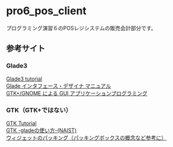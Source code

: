 # pro6_pos_client
プログラミング演習６のPOSレジシステムの販売会計部分です。

## 参考サイト    
### Glade3  
[Glade3 tutorial](https://wiki.gnome.org/action/show/Apps/Glade/Tutorials?action=show&redirect=Glade%2FTutorials)  
[Glade インタフェース・デザイナ マニュアル](https://developer.gnome.org/glade3/stable/index.html.ja)  
[GTK+/GNOME による
GUI アプリケーションプログラミング](http://wiki.cis.iwate-u.ac.jp/~suzuki/Soft/GUI-Application-Programming-20070430.pdf)  

### GTK（GTK+ではない）  
[GTK Tutorial](http://lmj.nagaokaut.ac.jp/~lu/programming/gtk_tut_ja/gtk_tut_ja.html)  
[GTK -gladeの使い方-(NAIST)](https://robotics.naist.jp/edu/text/?Robotics%2FGTK)  
[ウィジェットのパッキング（パッキングボックスの概念など参考に）](http://www.swlab.it.okayama-u.ac.jp/man/gtk_tut_ja/gtk_tut_ja-4.html)
